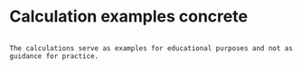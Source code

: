 # Calculation examples concrete


```{tableofcontents}
```

```{note}
The calculations serve as examples for educational purposes and not as guidance for practice.
```